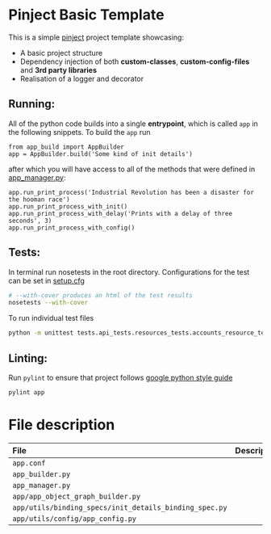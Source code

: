 # Pinject Basic Template #

This is a simple [pinject](https://github.com/google/pinject) project template showcasing:
- A basic project structure
- Dependency injection of both **custom-classes**, **custom-config-files** and **3rd party libraries**
- Realisation of a logger and decorator

## Running: ##

All of the python code builds into a single **entrypoint**, which is called `app` in the following snippets. To build the `app` run

``` python-console
from app_build import AppBuilder
app = AppBuilder.build('Some kind of init details')
```

after which you will have access to all of the methods that were defined in [app_manager.py](./app_manager.py):

``` python-console
app.run_print_process('Industrial Revolution has been a disaster for the hooman race')
app.run_print_process_with_init()
app.run_print_process_with_delay('Prints with a delay of three seconds', 3)
app.run_print_process_with_config()
```

## Tests: ##
In terminal run nosetests in the root directory. Configurations for the test can be set in [setup.cfg](./setup.cfg)
```bash
# --with-cover produces an html of the test results
nosetests --with-cover
```

To run individual test files
```bash
python -m unittest tests.api_tests.resources_tests.accounts_resource_tests
```

## Linting: ##
Run `pylint` to ensure that project follows [google python style guide](https://google.github.io/styleguide/pyguide.html)
```bash
pylint app
```

# File description #
| **File**                                               | **Description** |
|:-------------------------------------------------------|:----------------|
| `app.conf`                                             |                 |
| `app_builder.py`                                       |                 |
| `app_manager.py`                                       |                 |
| `app/app_object_graph_builder.py`                      |                 |
| `app/utils/binding_specs/init_details_binding_spec.py` |                 |
| `app/utils/config/app_config.py`                       |                 |

